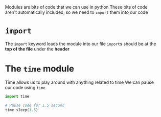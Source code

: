 Modules are bits of code that we can use in python
These bits of code aren't automatically included, so we need to `import` them into our code

# `import`
The `import` keyword loads the module into our file
`import`s should be at the **top of the file** under the **header**
# The `time` module
Time allows us to play around with anything related to time
We can pause our code using `time` 

```python
import time

# Pause code for 1.5 second
time.sleep(1.5)
```